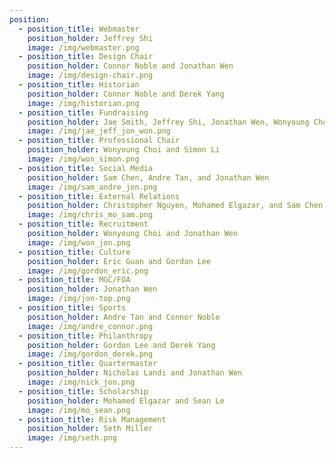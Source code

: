```yaml
---
position:
  - position_title: Webmaster
    position_holder: Jeffrey Shi
    image: /img/webmaster.png
  - position_title: Design Chair
    position_holder: Connor Noble and Jonathan Wen
    image: /img/design-chair.png
  - position_title: Historian
    position_holder: Connor Noble and Derek Yang
    image: /img/historian.png
  - position_title: Fundraising
    position_holder: Jae Smith, Jeffrey Shi, Jonathan Wen, Wonyoung Choi, Sam Chen
    image: /img/jae_jeff_jon_won.png
  - position_title: Professional Chair
    position_holder: Wonyoung Choi and Simon Li
    image: /img/won_simon.png
  - position_title: Social Media
    position_holder: Sam Chen, Andre Tan, and Jonathan Wen
    image: /img/sam_andre_jon.png
  - position_title: External Relations
    position_holder: Christopher Nguyen, Mohamed Elgazar, and Sam Chen
    image: /img/chris_mo_sam.png
  - position_title: Recruitment
    position_holder: Wonyoung Choi and Jonathan Wen
    image: /img/won_jon.png
  - position_title: Culture
    position_holder: Eric Guan and Gordan Lee
    image: /img/gordon_eric.png
  - position_title: MGC/FOA
    position_holder: Jonathan Wen
    image: /img/jon-top.png
  - position_title: Sports
    position_holder: Andre Tan and Connor Noble
    image: /img/andre_connor.png
  - position_title: Philanthropy
    position_holder: Gordon Lee and Derek Yang
    image: /img/gordon_derek.png
  - position_title: Quartermaster
    position_holder: Nicholas Landi and Jonathan Wen
    image: /img/nick_jon.png
  - position_title: Scholarship
    position_holder: Mohamed Elgazar and Sean Le
    image: /img/mo_sean.png
  - position_title: Risk Management
    position_holder: Seth Miller
    image: /img/seth.png
---
```

